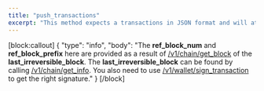 ```yaml
---
title: "push_transactions"
excerpt: "This method expects a transactions in JSON format and will attempt to apply it to the blockchain. This method push multiple transactions at once."
---
```

[block:callout]
{
  "type": "info",
  "body": "The **ref_block_num** and **ref_block_prefix** here are provided as a result of [/v1/chain/get_block](#get_block) of the **last_irreversible_block**. The **last_irreversible_block** can be found by calling [/v1/chain/get_info](#get_info). You also need to use [/v1/wallet/sign_transaction](#sign_transaction) to get the right signature."
}
[/block]